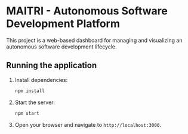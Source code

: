 # MAITRI - Autonomous Software Development Platform

This project is a web-based dashboard for managing and visualizing an autonomous software development lifecycle.

## Running the application

1. Install dependencies:
   ```bash
   npm install
   ```

2. Start the server:
   ```bash
   npm start
   ```

3. Open your browser and navigate to `http://localhost:3000`.
